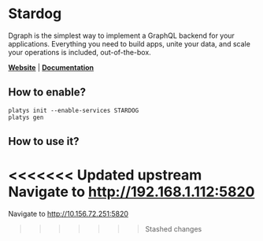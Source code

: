 # Stardog

Dgraph is the simplest way to implement a GraphQL backend for your applications. Everything you need to build apps, unite your data, and scale your operations is included, out-of-the-box.  

**[Website](https://www.stardog.com/)** | **[Documentation](https://docs.stardog.com/)** 

## How to enable?

```
platys init --enable-services STARDOG
platys gen
```

## How to use it?

<<<<<<< Updated upstream
Navigate to <http://192.168.1.112:5820>
=======
Navigate to <http://10.156.72.251:5820>
>>>>>>> Stashed changes
